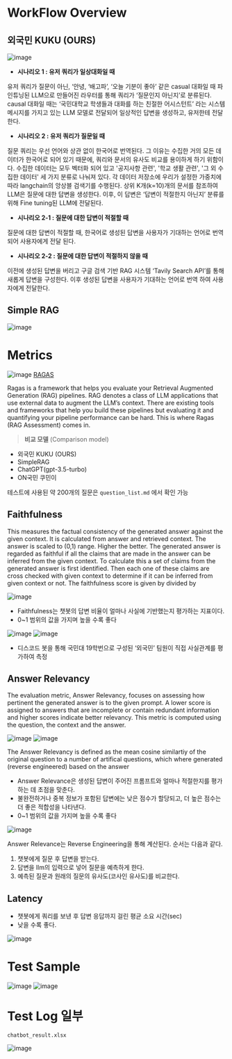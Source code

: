 # WorkFlow Overview

## **외국민 KUKU (OURS)**  

![image](https://github.com/kookmin-sw/capstone-2024-30/assets/54922676/dcec3a29-6d66-45f7-a5af-8f7962fd81e7)


- **시나리오 1 : 유저 쿼리가 일상대화일 때**

유저 쿼리가 질문이 아닌, ‘안녕, ‘배고파’, ‘오늘 기분이 좋아’ 같은 casual 대화일 때 파인튜닝된 LLM으로 만들어진  라우터를 통해 쿼리가 ‘질문인지 아닌지’로 분류된다. causal 대화일 때는 ‘국민대학교 학생들과 대화를 하는 친절한 어시스턴트’ 라는 시스템 메시지를 가지고 있는 LLM 모델로 전달되어 일상적인 답변을 생성하고, 유저한테 전달한다.

- **시나리오 2 : 유저 쿼리가 질문일 때**

질문 쿼리는 우선 언어와 상관 없이 한국어로 번역된다. 그 이유는 수집한 거의 모든 데이터가 한국어로 되어 있기 때문에, 쿼리와 문서의 유사도 비교를 용이하게 하기 위함이다. 수집한 데이터는 모두 벡터화 되어 있고 '공지사항 관련', '학교 생활 관련', '그 외 수집한 데이터' 세 가지 분류로 나눠져 있다. 각 데이터 저장소에 우리가 설정한 가중치에 따라 langchain의 앙상블 검색기를 수행된다. 상위 K개(k=10)개의 문서를 참조하여 LLM은 질문에 대한 답변을 생성한다.
이후, 이 답변은 ‘답변이 적절한지 아닌지’ 분류를 위해 Fine tuning된 LLM에 전달된다.

   - **시나리오 2-1 : 질문에 대한 답변이 적절할 때**

질문에 대한 답변이 적절할 때, 한국어로 생성된 답변을 사용자가 기대하는 언어로 번역 되어 사용자에게 전달 된다.

   - **시나리오 2-2 : 질문에 대한 답변이 적절하지 않을 때**

이전에 생성된 답변을 버리고 구글 검색 기반 RAG 시스템 ‘Tavily Search API’를 통해 새롭게 답변을 구성한다. 이후 생성된 답변을 사용자가 기대하는 언어로 번역 하여 사용자에게 전달한다.

## **Simple RAG**

![image](https://github.com/kookmin-sw/capstone-2024-30/assets/54922676/02bc878b-a121-4ffc-9f09-6be149cf004d)

# Metrics
![image](https://github.com/kookmin-sw/capstone-2024-30/assets/54922676/2d4ed4fc-1f19-44a4-aa30-915b39c84a1c)
[RAGAS](https://docs.ragas.io/en/stable/concepts/metrics/index.html)

Ragas is a framework that helps you evaluate your Retrieval Augmented Generation (RAG) pipelines. RAG denotes a class of LLM applications that use external data to augment the LLM’s context. There are existing tools and frameworks that help you build these pipelines but evaluating it and quantifying your pipeline performance can be hard. This is where Ragas (RAG Assessment) comes in.


 > __비교 모델__ (Comparison model)
- 외국민 KUKU (OURS)
- SimpleRAG
- ChatGPT(gpt-3.5-turbo)
- ON국민 쿠민이

테스트에 사용된 약 200개의 질문은 `question_list.md` 에서 확인 가능

## Faithfulness

This measures the factual consistency of the generated answer against the given context. It is calculated from answer and retrieved context. The answer is scaled to (0,1) range. Higher the better.
The generated answer is regarded as faithful if all the claims that are made in the answer can be inferred from the given context. To calculate this a set of claims from the generated answer is first identified. Then each one of these claims are cross checked with given context to determine if it can be inferred from given context or not. The faithfulness score is given by divided by

![image](https://github.com/kookmin-sw/capstone-2024-30/assets/54922676/612cce91-8e97-4613-8463-926a731d1d15)
- Faithfulness는 챗봇의 답변 비율이 얼마나 사실에 기반했는지 평가하는 지표이다.
- 0~1 범위의 값을 가지며 높을 수록 좋다

![image](https://github.com/kookmin-sw/capstone-2024-30/assets/54922676/61d253af-08b1-4fc6-b9d0-85b3f924df16)
![image](https://github.com/kookmin-sw/capstone-2024-30/assets/54922676/3e444258-7d20-4fa5-b041-a69ff6764969)

-  디스코드 봇을 통해 국민대 19학번으로 구성된 ‘외국민’ 팀원이 직접 사실관계를 평가하여 측정


## Answer Relevancy

The evaluation metric, Answer Relevancy, focuses on assessing how pertinent the generated answer is to the given prompt. A lower score is assigned to answers that are incomplete or contain redundant information and higher scores indicate better relevancy. This metric is computed using the question, the context and the answer.

![image](https://github.com/kookmin-sw/capstone-2024-30/assets/54922676/acd26582-174f-4b4a-9c09-6f355db0190a)
![image](https://github.com/kookmin-sw/capstone-2024-30/assets/54922676/941267d5-135c-4872-a0ed-97e64253ddb5)

The Answer Relevancy is defined as the mean cosine similartiy of the original question to a number of artifical questions, which where generated (reverse engineered) based on the answer

- Answer Relevance은 생성된 답변이 주어진 프롬프트와 얼마나 적절한지를 평가하는 데 초점을 맞춘다. 
- 불완전하거나 중복 정보가 포함된 답변에는 낮은 점수가 할당되고, 더 높은 점수는 더 좋은 적합성을 나타낸다.
- 0~1 범위의 값을 가지며 높을 수록 좋다


![image](https://github.com/kookmin-sw/capstone-2024-30/assets/54922676/b1b1e217-5ad8-4238-8092-605e9ce764da)

Answer Relevance는 Reverse Engineering을 통해 계산된다. 순서는 다음과 같다.
1. 챗봇에게 질문 후 답변을 받는다.
2. 답변을 llm의 입력으로 넣어 질문을 예측하게 한다.
3. 예측된 질문과 원래의 질문의 유사도(코사인 유사도)를 비교한다.

## Latency
- 챗봇에게 쿼리를 보낸 후 답변 응답까지 걸린 평균 소요 시간(sec)
- 낮을 수록 좋다.


![image](https://github.com/kookmin-sw/capstone-2024-30/assets/54922676/30caad13-3e69-4345-b1aa-727aaf97e93c)


# Test Sample

![image](https://github.com/kookmin-sw/capstone-2024-30/assets/54922676/5a5bc026-8884-4e44-8b1a-cec26b3216f3)
![image](https://github.com/kookmin-sw/capstone-2024-30/assets/54922676/80c9b745-4c78-430e-9f39-bb0945a27000)

# Test Log 일부

`chatbot_result.xlsx`

![image](https://github.com/kookmin-sw/capstone-2024-30/assets/54922676/63d47585-ad8f-405f-be70-a29cf97db895)


